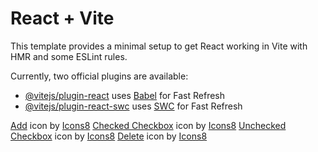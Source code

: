 # React + Vite

This template provides a minimal setup to get React working in Vite with HMR and some ESLint rules.

Currently, two official plugins are available:

- [@vitejs/plugin-react](https://github.com/vitejs/vite-plugin-react/blob/main/packages/plugin-react/README.md) uses [Babel](https://babeljs.io/) for Fast Refresh
- [@vitejs/plugin-react-swc](https://github.com/vitejs/vite-plugin-react-swc) uses [SWC](https://swc.rs/) for Fast Refresh

<a target="_blank" href="https://icons8.com/icon/24717/add">Add</a> icon by <a target="_blank" href="https://icons8.com">Icons8</a>
<a target="_blank" href="https://icons8.com/icon/25534/checked-checkbox">Checked Checkbox</a> icon by <a target="_blank" href="https://icons8.com">Icons8</a>
<a target="_blank" href="https://icons8.com/icon/19336/unchecked-checkbox">Unchecked Checkbox</a> icon by <a target="_blank" href="https://icons8.com">Icons8</a>
<a target="_blank" href="https://icons8.com/icon/99933/delete">Delete</a> icon by <a target="_blank" href="https://icons8.com">Icons8</a>
